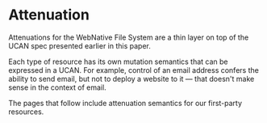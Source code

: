 # Attenuation

Attenuations for the WebNative File System are a thin layer on top of the UCAN spec presented earlier in this paper.

Each type of resource has its own mutation semantics that can be expressed in a UCAN. For example, control of an email address confers the ability to send email, but not to deploy a website to it — that doesn't make sense in the context of email.

The pages that follow include attenuation semantics for our first-party resources.

